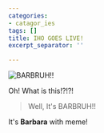 ```yaml
---
categories:
- catagor_ies
tags: []
title: IHO GOES LIVE!
excerpt_separator: ''

---
```

![BARBRUH!!](/images/151790106_484311742565046_2993983644160010516_o.jpg "BARBRUH!!")

Oh! What is this!?!?!

> Well, It's BARBRUH!!

It's **Barbara** with meme!